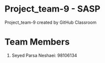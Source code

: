 # Project_team-9 - SASP
Project_team-9 created by GitHub Classroom

# Team Members

1. Seyed Parsa Neshaei: 98106134
